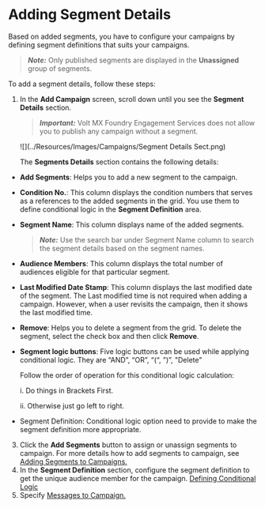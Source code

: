                             

Adding Segment Details
======================

Based on added segments, you have to configure your campaigns by defining segment definitions that suits your campaigns.

> **_Note:_** Only published segments are displayed in the **Unassigned** group of segments.

To add a segment details, follow these steps:

1.  In the **Add Campaign** screen, scroll down until you see the **Segment Details** section.
    
    > **_Important:_** Volt MX Foundry Engagement Services does not allow you to publish any campaign without a segment.
    
      
    ![](../Resources/Images/Campaigns/Segment Details Sect.png)
    
    The **Segments Details** section contains the following details:
    

*   **Add Segments**: Helps you to add a new segment to the campaign.
*   **Condition No.**: This column displays the condition numbers that serves as a references to the added segments in the grid. You use them to define conditional logic in the **Segment Definition** area.
*   **Segment Name**: This column displays name of the added segments.
    
    > **_Note:_** Use the search bar under Segment Name column to search the segment details based on the segment names.
    
*   **Audience Members**: This column displays the total number of audiences eligible for that particular segment.
*   **Last Modified Date Stamp**: This column displays the last modified date of the segment. The Last modified time is not required when adding a campaign. However, when a user revisits the campaign, then it shows the last modified time.
*   **Remove**: Helps you to delete a segment from the grid. To delete the segment, select the check box and then click **Remove**.
*   **Segment logic buttons**: Five logic buttons can be used while applying conditional logic. They are “AND”, “OR”, “(“, ”)”, "Delete"
    
    Follow the order of operation for this conditional logic calculation:
    
    i. Do things in Brackets First.
    
    ii. Otherwise just go left to right.
    
*   Segment Definition: Conditional logic option need to provide to make the segment definition more appropriate.
    

3.  Click the **Add Segments** button to assign or unassign segments to campaign. For more details how to add segments to campaign, see [Adding Segments to Campaigns.](Adding_Segments_to_Campaigns.md)
4.  In the **Segment Definition** section, configure the segment definition to get the unique audience member for the campaign. [Defining Conditional Logic](Defining_Conditional_logic.md)
5.  Specify [Messages to Campaign.](Defining_Notification_Types_for_a_Campaign.md)
